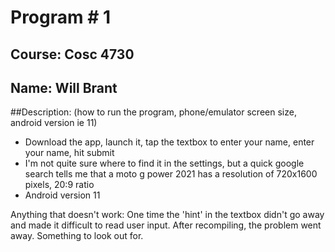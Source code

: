 # Program # 1

## Course: Cosc 4730

## Name: Will Brant

##Description: (how to run the program, phone/emulator screen size, android version ie 11)
- Download the app, launch it, tap the textbox to enter your name, enter your name, hit submit
- I'm not quite sure where to find it in the settings, but a quick google search tells me that a moto g power 2021 has a resolution of 720x1600 pixels, 20:9 ratio
- Android version 11

Anything that doesn't work:
One time the 'hint' in the textbox didn't go away and made it difficult to read user input. After recompiling, the problem went away. Something to look out for.

